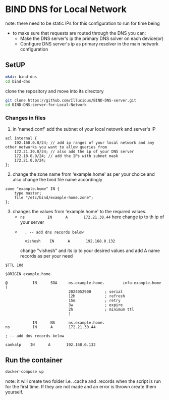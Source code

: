 # BIND DNS for Local Network

note: there need to be static IPs for this configuration to run for time being

- to make sure that requests are routed through the DNS you can:
    - Make the DNS server's ip the primary DNS solver on each device(or)
    - Configure DNS server's ip as primary resolver in the main network configuration

## SetUP
```sh
mkdir bind-dns
cd bind-dns
```
clone the repository and move into its directory
```sh
git clone https://github.com/Illucious/BIND-DNS-server.git
cd BIND-DNS-server-for-Local-Network 
```
### Changes in files
1. in 'named.conf' add the subnet of your local netowrk and server's IP
```cofig
acl internal {
    192.168.0.0/24; // add ip ranges of your local network and any other networks you want to allow queries from
    172.21.30.0/24; // also add the ip of your DNS server
    172.18.0.0/24; // add the IPs with subnet mask
    172.21.0.0/24;
};
```
2. change the zone name from 'example.home' as per your choice and also change the bind file name accordingly
```config
zone "example.home" IN {
    type master;
    file "/etc/bind/example-home.zone";
};
```
3. changes the values from 'example.home' to the required values.
    - ```ns          IN      A       172.21.30.44``` here change ip to th ip of your server
    - ```
        ; -- add dns records below

        vishesh    IN      A       192.168.0.132
        ```
        change "vishesh" and its ip to your desired values and add A name records as per your need

```config
$TTL 10d

$ORIGIN example.home.

@           IN      SOA     ns.example.home.        info.example.home (
                            2024052900      ; serial
                            12h             ; refresh
                            15m             ; retry
                            3w              ; expire
                            2h              ; minimum ttl 
                            )

            IN      NS      ns.example.home.
ns          IN      A       172.21.30.44

; -- add dns records below

sankalp    IN      A       192.168.0.132
```


## Run the container
```bash
docker-compose up 
```
note: it will create two folder i.e. .cache and .records when the script is run for the first time. If they are not made and an error is thrown create them yourself.

## 